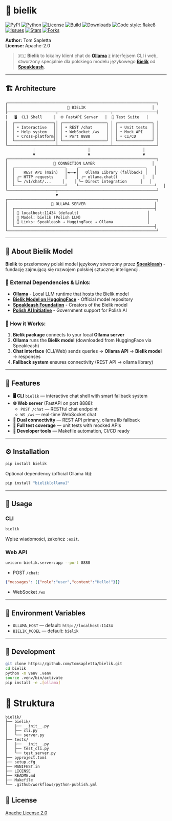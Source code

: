 # 🦅 bielik

[![PyPI](https://img.shields.io/pypi/v/bielik.svg)](https://pypi.org/project/bielik/)
[![Python](https://img.shields.io/pypi/pyversions/bielik.svg)](https://www.python.org/)
[![License](https://img.shields.io/badge/license-Apache%202.0-blue.svg)](LICENSE)
[![Build](https://img.shields.io/github/actions/workflow/status/tomsapletta/bielik/python-app.yml?branch=main)](https://github.com/tomsapletta/bielik/actions)
[![Downloads](https://img.shields.io/pypi/dm/bielik.svg)](https://pypi.org/project/bielik/)
[![Code style: flake8](https://img.shields.io/badge/code%20style-flake8-black.svg)](https://flake8.pycqa.org/)
[![Issues](https://img.shields.io/github/issues/tomsapletta/bielik.svg)](https://github.com/tomsapletta/bielik/issues)
[![Stars](https://img.shields.io/github/stars/tomsapletta/bielik.svg)](https://github.com/tomsapletta/bielik/stargazers)
[![Forks](https://img.shields.io/github/forks/tomsapletta/bielik.svg)](https://github.com/tomsapletta/bielik/network)

**Author:** Tom Sapletta  
**License:** Apache-2.0

> 🇵🇱 **Bielik** to lokalny klient chat do **[Ollama](https://ollama.com)** z interfejsem CLI i web, stworzony specjalnie dla polskiego modelu językowego **[Bielik](https://huggingface.co/speakleash)** od **[Speakleash](https://speakleash.org/)**.

---

## 🏗️ Architecture

```
┌─────────────────────────────────────────────────────────────────┐
│                          🦅 BIELIK                             │
├─────────────────────┬───────────────────────┬───────────────────┤
│   🖥️  CLI Shell     │  🌐 FastAPI Server   │  🧪 Test Suite   │
│  ┌─────────────────┐│ ┌───────────────────┐ │ ┌───────────────┐ │
│  │ • Interactive   ││ │ • REST /chat      │ │ │ • Unit tests  │ │
│  │ • Help system   ││ │ • WebSocket /ws   │ │ │ • Mock API    │ │
│  │ • Cross-platform││ │ • Port 8888       │ │ │ • CI/CD       │ │
│  └─────────────────┘│ └───────────────────┘ │ └───────────────┘ │
└─────────────────────┴───────────────────────┴───────────────────┘
            │                       │                       │
            ▼                       ▼                       ▼
┌─────────────────────────────────────────────────────────────────┐
│                    🔄 CONNECTION LAYER                         │
│  ┌──────────────────────┐    ┌─────────────────────────────┐   │
│  │    REST API (main)   │◄──►│   Ollama Library (fallback) │   │
│  │ ┌─ HTTP requests     │    │ ┌─ ollama.chat()           │   │
│  │ └─ /v1/chat/...     │    │ └─ Direct integration      │   │
│  └──────────────────────┘    └─────────────────────────────────┘   │
└─────────────────────┬───────────────────────────────────────────┘
                      ▼
┌─────────────────────────────────────────────────────────────────┐
│                   🦙 OLLAMA SERVER                              │
│  ┌─────────────────────────────────────────────────────────────┤
│  │ 📍 localhost:11434 (default)                              │
│  │ 🤖 Model: bielik (Polish LLM)                             │
│  │ 🔗 Links: Speakleash → HuggingFace → Ollama               │
│  └─────────────────────────────────────────────────────────────┤
└─────────────────────────────────────────────────────────────────┘
```

---

## 🤖 About Bielik Model

**Bielik** to przełomowy polski model językowy stworzony przez **[Speakleash](https://speakleash.org/)** - fundację zajmującą się rozwojem polskiej sztucznej inteligencji.

### 🔗 External Dependencies & Links:
- **[Ollama](https://ollama.com)** - Local LLM runtime that hosts the Bielik model
- **[Bielik Model on HuggingFace](https://huggingface.co/speakleash)** - Official model repository
- **[Speakleash Foundation](https://speakleash.org/)** - Creators of the Bielik model
- **[Polish AI Initiative](https://www.gov.pl/web/ai)** - Government support for Polish AI

### 🚀 How it Works:
1. **Bielik package** connects to your local **Ollama server**
2. **Ollama** runs the **Bielik model** (downloaded from HuggingFace via Speakleash)
3. **Chat interface** (CLI/Web) sends queries → **Ollama API** → **Bielik model** → responses
4. **Fallback system** ensures connectivity (REST API → ollama library)

---

## 📌 Features

- **🖥️ CLI** `bielik` — interactive chat shell with smart fallback system
- **🌐 Web server** (FastAPI on port 8888):  
  - `POST /chat` — RESTful chat endpoint  
  - `WS /ws` — real-time WebSocket chat
- **🔄 Dual connectivity** — REST API primary, ollama lib fallback
- **🧪 Full test coverage** — unit tests with mocked APIs
- **🔧 Developer tools** — Makefile automation, CI/CD ready  

---

## ⚙️ Installation

```bash
pip install bielik
```

Optional dependency (official Ollama lib):

```bash
pip install "bielik[ollama]"
```

---

## 🚀 Usage

### CLI

```bash
bielik
```

Wpisz wiadomości, zakończ `:exit`.

### Web API

```bash
uvicorn bielik.server:app --port 8888
```

* POST `/chat`:

```json
{"messages": [{"role":"user","content":"Hello!"}]}
```

* WebSocket `/ws`

---

## 🔧 Environment Variables

* `OLLAMA_HOST` — default: `http://localhost:11434`
* `BIELIK_MODEL` — default: `bielik`

---

## 📝 Development

```bash
git clone https://github.com/tomsapletta/bielik.git
cd bielik
python -m venv .venv
source .venv/bin/activate
pip install -e .[ollama]
```


# 📂 Struktura

```
bielik/
├── bielik/
│   ├── __init__.py
│   ├── cli.py
│   └── server.py
├── tests/
│   ├── __init__.py
│   ├── test_cli.py
│   └── test_server.py
├── pyproject.toml
├── setup.cfg
├── MANIFEST.in
├── LICENSE
├── README.md
├── Makefile
└── .github/workflows/python-publish.yml
```



## 📜 License

[Apache License 2.0](LICENSE)


